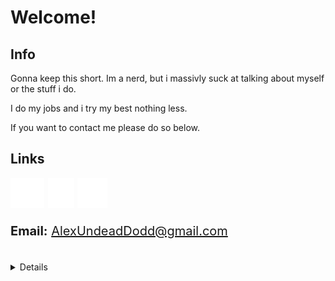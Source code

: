 # Welcome!

## Info
Gonna keep this short. Im a nerd, but i massivly suck at talking about myself or the stuff i do.

I do my jobs and i try my best nothing less.

If you want to contact me please do so below.

<!-- Not sure i wanna keep this part in so if your reading it raw then oh well -->
<!-- i do have a self issue with perfectionism and ditching my personal and ONLY my personal projects when im not happy with them/how i've approched them. -->

## Links
<div align="left" style="font-size: 20px">
    <a href="https://www.youtube.com/channel/UC5LB019hgKnNYCTofL7MvYw" target="_blank" rel="noopener noreferrer">
    <img src="svg-icons/youtube.svg"></a>
    <a href="https://www.linkedin.com/in/marshall-dodd-64a576150/" target="_blank" rel="noopener noreferrer">
    <img src="svg-icons/linkedin.svg"></a>
    <a href="https://undeadalex.itch.io/" target="_blank" rel="noopener noreferrer">
    <img src="svg-icons/itch-io.svg"></a>
    <p><strong>Email:</strong> <a href="mailto:alexundeaddodd@gmail.com">AlexUndeadDodd@gmail.com</a></p>

</div>



<br>

<details>
<p align="left">
  <a href="https://github.com/undeadalex">
    <img src="http://github-profile-summary-cards.vercel.app/api/cards/profile-details?username=undeadalex&theme=discord_old_blurple" />
  </a>
  <a href="https://github.com/undeadalex">
    <img src="http://github-profile-summary-cards.vercel.app/api/cards/repos-per-language?username=undeadalex&theme=discord_old_blurple" />
  </a>
</p>
</details>
